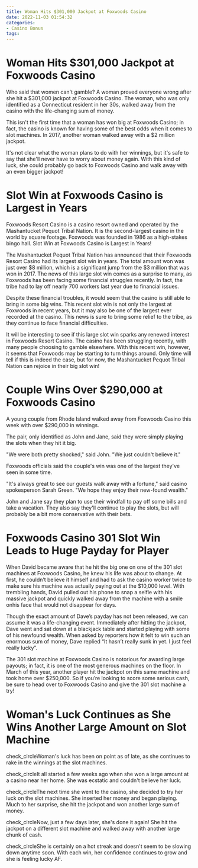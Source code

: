 ```yaml
---
title: Woman Hits $301,000 Jackpot at Foxwoods Casino
date: 2022-11-03 01:54:32
categories:
- Casino Bonus
tags:
---
```



#  Woman Hits $301,000 Jackpot at Foxwoods Casino

Who said that women can't gamble? A woman proved everyone wrong after she hit a $301,000 jackpot at Foxwoods Casino. The woman, who was only identified as a Connecticut resident in her 30s, walked away from the casino with the life-changing sum of money.

This isn't the first time that a woman has won big at Foxwoods Casino; in fact, the casino is known for having some of the best odds when it comes to slot machines. In 2017, another woman walked away with a $2 million jackpot.

It's not clear what the woman plans to do with her winnings, but it's safe to say that she'll never have to worry about money again. With this kind of luck, she could probably go back to Foxwoods Casino and walk away with an even bigger jackpot!

#  Slot Win at Foxwoods Casino is Largest in Years

Foxwoods Resort Casino is a casino resort owned and operated by the Mashantucket Pequot Tribal Nation. It is the second-largest casino in the world by square footage. Foxwoods was founded in 1986 as a high-stakes bingo hall. Slot Win at Foxwoods Casino is Largest in Years!

The Mashantucket Pequot Tribal Nation has announced that their Foxwoods Resort Casino had its largest slot win in years. The total amount won was just over $8 million, which is a significant jump from the $3 million that was won in 2017. The news of this large slot win comes as a surprise to many, as Foxwoods has been facing some financial struggles recently. In fact, the tribe had to lay off nearly 700 workers last year due to financial issues.

Despite these financial troubles, it would seem that the casino is still able to bring in some big wins. This recent slot win is not only the largest at Foxwoods in recent years, but it may also be one of the largest ever recorded at the casino. This news is sure to bring some relief to the tribe, as they continue to face financial difficulties.

It will be interesting to see if this large slot win sparks any renewed interest in Foxwoods Resort Casino. The casino has been struggling recently, with many people choosing to gamble elsewhere. With this recent win, however, it seems that Foxwoods may be starting to turn things around. Only time will tell if this is indeed the case, but for now, the Mashantucket Pequot Tribal Nation can rejoice in their big slot win!

#  Couple Wins Over $290,000 at Foxwoods Casino

A young couple from Rhode Island walked away from Foxwoods Casino this week with over $290,000 in winnings.

The pair, only identified as John and Jane, said they were simply playing the slots when they hit it big.

"We were both pretty shocked," said John. "We just couldn't believe it."

Foxwoods officials said the couple's win was one of the largest they've seen in some time.

"It's always great to see our guests walk away with a fortune," said casino spokesperson Sarah Green. "We hope they enjoy their new-found wealth."

John and Jane say they plan to use their windfall to pay off some bills and take a vacation. They also say they'll continue to play the slots, but will probably be a bit more conservative with their bets.

#  Foxwoods Casino 301 Slot Win Leads to Huge Payday for Player

When David became aware that he hit the big one on one of the 301 slot machines at Foxwoods Casino, he knew his life was about to change.  At first, he couldn’t believe it himself and had to ask the casino worker twice to make sure his machine was actually paying out at the $10,000 level.  With trembling hands, David pulled out his phone to snap a selfie with his massive jackpot and quickly walked away from the machine with a smile onhis face that would not disappear for days.

Though the exact amount of Dave’s payday has not been released, we can assume it was a life-changing event. Immediately after hitting the jackpot, Dave went and sat down at a blackjack table and started playing with some of his newfound wealth.  When asked by reporters how it felt to win such an enormous sum of money, Dave replied “It hasn’t really sunk in yet. I just feel really lucky”.

The 301 slot machine at Foxwoods Casino is notorious for awarding large payouts; in fact, it is one of the most generous machines on the floor. In March of this year, another player hit the jackpot on this same machine and took home over $250,000. So if you’re looking to score some serious cash, be sure to head over to Foxwoods Casino and give the 301 slot machine a try!

#  Woman's Luck Continues as She Wins Another Large Amount on Slot Machine
check_circleWoman's luck has been on point as of late, as she continues to rake in the winnings at the slot machines.

check_circleIt all started a few weeks ago when she won a large amount at a casino near her home. She was ecstatic and couldn't believe her luck.

check_circleThe next time she went to the casino, she decided to try her luck on the slot machines. She inserted her money and began playing. Much to her surprise, she hit the jackpot and won another large sum of money.

check_circleNow, just a few days later, she's done it again! She hit the jackpot on a different slot machine and walked away with another large chunk of cash.

check_circleShe is certainly on a hot streak and doesn't seem to be slowing down anytime soon. With each win, her confidence continues to grow and she is feeling lucky AF.